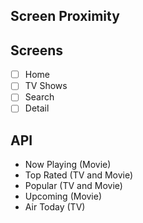 ## Screen Proximity

## Screens

- [ ] Home
- [ ] TV Shows
- [ ] Search
- [ ] Detail

## API

- Now Playing (Movie)
- Top Rated (TV and Movie)
- Popular (TV and Movie)
- Upcoming (Movie)
- Air Today (TV)
